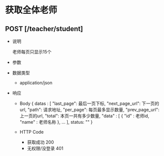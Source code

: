 # 获取全体老师

## POST [/teacher/student]
+ 说明

  老师每页只显示15个

+ 参数


+ 数据类型
  + application/json

+ 响应
  + Body
        {
          datas : [
          "last_page": 最后一页下标,
          "next_page_url": 下一页的url,
          "path": 请求地址,
          "per_page": 每页最多显示数量,
          "prev_page_url": 上一页的url,
          "total": 本页一共有多少数量,
          "data" : [
            {
              "id" : 老师id,
              "name" : 老师名称
            },
            ...
          ],
          status: ""
        }

  + HTTP Code
    + 获取成功 200
    + 无权限/没登录 401
